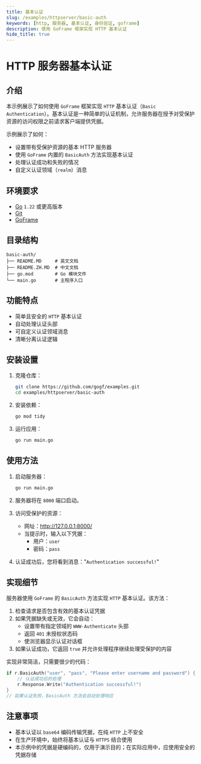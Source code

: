 ```yaml
---
title: 基本认证
slug: /examples/httpserver/basic-auth
keywords: [http, 服务器, 基本认证, 身份验证, goframe]
description: 使用 GoFrame 框架实现 HTTP 基本认证
hide_title: true
---
```


# HTTP 服务器基本认证

## 介绍

本示例展示了如何使用 `GoFrame` 框架实现 `HTTP` 基本认证（`Basic Authentication`）。基本认证是一种简单的认证机制，允许服务器在授予对受保护资源的访问权限之前请求客户端提供凭据。

示例展示了如何：
- 设置带有受保护资源的基本 HTTP 服务器
- 使用 `GoFrame` 内置的 `BasicAuth` 方法实现基本认证
- 处理认证成功和失败的情况
- 自定义认证领域（`realm`）消息

## 环境要求

- [Go](https://golang.org/dl/) `1.22` 或更高版本
- [Git](https://git-scm.com/downloads)
- [GoFrame](https://goframe.org)

## 目录结构

```text
basic-auth/
├── README.MD     # 英文文档
├── README.ZH.MD  # 中文文档
├── go.mod        # Go 模块文件
└── main.go       # 主程序入口
```

## 功能特点

- 简单且安全的 `HTTP` 基本认证
- 自动处理认证头部
- 可自定义认证领域消息
- 清晰分离认证逻辑

## 安装设置

1. 克隆仓库：
    ```bash
    git clone https://github.com/gogf/examples.git
    cd examples/httpserver/basic-auth
    ```

2. 安装依赖：
    ```bash
    go mod tidy
    ```

3. 运行应用：
    ```bash
    go run main.go
    ```

## 使用方法

1. 启动服务器：
   ```bash
   go run main.go
   ```

2. 服务器将在 `8000` 端口启动。

3. 访问受保护的资源：
   - 网址：http://127.0.0.1:8000/
   - 当提示时，输入以下凭据：
     - 用户：`user`
     - 密码：`pass`

4. 认证成功后，您将看到消息："`Authentication successful!`"

## 实现细节

服务器使用 `GoFrame` 的 `BasicAuth` 方法实现 `HTTP` 基本认证。该方法：

1. 检查请求是否包含有效的基本认证凭据
2. 如果凭据缺失或无效，它会自动：
   - 设置带有指定领域的 `WWW-Authenticate` 头部
   - 返回 `401` 未授权状态码
   - 使浏览器显示认证对话框
3. 如果认证成功，它返回 `true` 并允许处理程序继续处理受保护的内容

实现非常简洁，只需要很少的代码：

```go
if r.BasicAuth("user", "pass", "Please enter username and password") {
    // 认证成功后的处理
    r.Response.Write("Authentication successful!")
}
// 如果认证失败，BasicAuth 方法会自动处理响应
```

## 注意事项

- 基本认证以 `base64` 编码传输凭据，在纯 `HTTP` 上不安全
- 在生产环境中，始终将基本认证与 `HTTPS` 结合使用
- 本示例中的凭据是硬编码的，仅用于演示目的；在实际应用中，应使用安全的凭据存储
